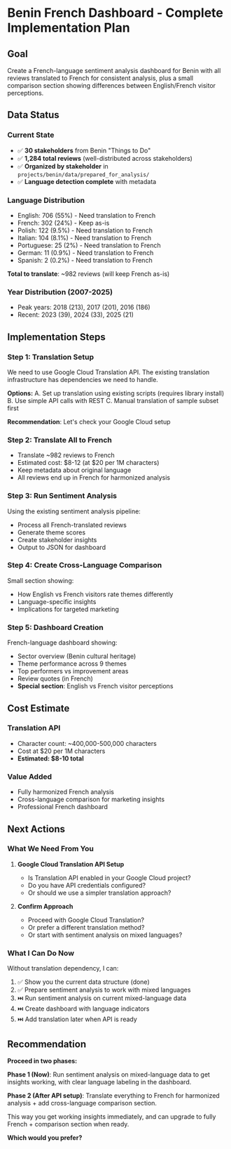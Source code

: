 # Benin French Dashboard - Complete Implementation Plan

## Goal
Create a French-language sentiment analysis dashboard for Benin with all reviews translated to French for consistent analysis, plus a small comparison section showing differences between English/French visitor perceptions.

## Data Status

### Current State
- ✅ **30 stakeholders** from Benin "Things to Do"
- ✅ **1,284 total reviews** (well-distributed across stakeholders)
- ✅ **Organized by stakeholder** in `projects/benin/data/prepared_for_analysis/`
- ✅ **Language detection complete** with metadata

### Language Distribution
- English: 706 (55%) - Need translation to French
- French: 302 (24%) - Keep as-is
- Polish: 122 (9.5%) - Need translation to French
- Italian: 104 (8.1%) - Need translation to French
- Portuguese: 25 (2%) - Need translation to French
- German: 11 (0.9%) - Need translation to French
- Spanish: 2 (0.2%) - Need translation to French

**Total to translate**: ~982 reviews (will keep French as-is)

### Year Distribution (2007-2025)
- Peak years: 2018 (213), 2017 (201), 2016 (186)
- Recent: 2023 (39), 2024 (33), 2025 (21)

## Implementation Steps

### Step 1: Translation Setup
We need to use Google Cloud Translation API. The existing translation infrastructure has dependencies we need to handle.

**Options:**
A. Set up translation using existing scripts (requires library install)
B. Use simple API calls with REST
C. Manual translation of sample subset first

**Recommendation**: Let's check your Google Cloud setup

### Step 2: Translate All to French
- Translate ~982 reviews to French
- Estimated cost: $8-12 (at $20 per 1M characters)
- Keep metadata about original language
- All reviews end up in French for harmonized analysis

### Step 3: Run Sentiment Analysis
Using the existing sentiment analysis pipeline:
- Process all French-translated reviews
- Generate theme scores
- Create stakeholder insights
- Output to JSON for dashboard

### Step 4: Create Cross-Language Comparison
Small section showing:
- How English vs French visitors rate themes differently
- Language-specific insights
- Implications for targeted marketing

### Step 5: Dashboard Creation
French-language dashboard showing:
- Sector overview (Benin cultural heritage)
- Theme performance across 9 themes
- Top performers vs improvement areas
- Review quotes (in French)
- **Special section**: English vs French visitor perceptions

## Cost Estimate

### Translation API
- Character count: ~400,000-500,000 characters
- Cost at $20 per 1M characters
- **Estimated: $8-10 total**

### Value Added
- Fully harmonized French analysis
- Cross-language comparison for marketing insights
- Professional French dashboard

## Next Actions

### What We Need From You

1. **Google Cloud Translation API Setup**
   - Is Translation API enabled in your Google Cloud project?
   - Do you have API credentials configured?
   - Or should we use a simpler translation approach?

2. **Confirm Approach**
   - Proceed with Google Cloud Translation?
   - Or prefer a different translation method?
   - Or start with sentiment analysis on mixed languages?

### What I Can Do Now

Without translation dependency, I can:
1. ✅ Show you the current data structure (done)
2. ✅ Prepare sentiment analysis to work with mixed languages
3. ⏭️ Run sentiment analysis on current mixed-language data
4. ⏭️ Create dashboard with language indicators
5. ⏭️ Add translation later when API is ready

## Recommendation

**Proceed in two phases:**

**Phase 1 (Now)**: Run sentiment analysis on mixed-language data to get insights working, with clear language labeling in the dashboard.

**Phase 2 (After API setup)**: Translate everything to French for harmonized analysis + add cross-language comparison section.

This way you get working insights immediately, and can upgrade to fully French + comparison section when ready.

**Which would you prefer?**

